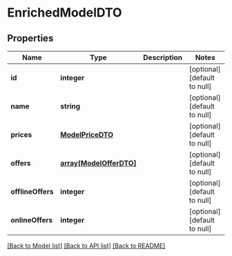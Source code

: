 # EnrichedModelDTO

## Properties
Name | Type | Description | Notes
------------ | ------------- | ------------- | -------------
**id** | **integer** |  | [optional] [default to null]
**name** | **string** |  | [optional] [default to null]
**prices** | [**ModelPriceDTO**](ModelPriceDTO.md) |  | [optional] [default to null]
**offers** | [**array[ModelOfferDTO]**](ModelOfferDTO.md) |  | [optional] [default to null]
**offlineOffers** | **integer** |  | [optional] [default to null]
**onlineOffers** | **integer** |  | [optional] [default to null]

[[Back to Model list]](../README.md#documentation-for-models) [[Back to API list]](../README.md#documentation-for-api-endpoints) [[Back to README]](../README.md)


